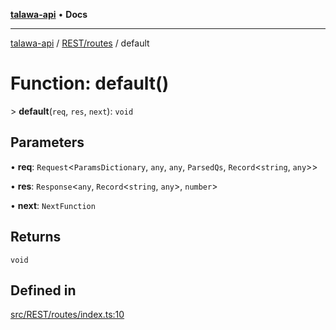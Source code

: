 [**talawa-api**](../../../README.md) • **Docs**

***

[talawa-api](../../../modules.md) / [REST/routes](../README.md) / default

# Function: default()

\> **default**(`req`, `res`, `next`): `void`

## Parameters

• **req**: `Request`\<`ParamsDictionary`, `any`, `any`, `ParsedQs`, `Record`\<`string`, `any`\>\>

• **res**: `Response`\<`any`, `Record`\<`string`, `any`\>, `number`\>

• **next**: `NextFunction`

## Returns

`void`

## Defined in

[src/REST/routes/index.ts:10](https://github.com/PalisadoesFoundation/talawa-api/blob/92443bb6a5ff3ed66457149a509401986a82e570/src/REST/routes/index.ts#L10)
